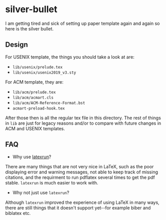 # silver-bullet

I am getting tired and sick of setting up paper template again and again so here is the silver bullet.


## Design

For USENIX template, the things you should take a look at are:
* `lib/usenix/prelude.tex`
* `lib/usenix/usenix2019_v3.sty`

For ACM template, they are:
* `lib/acm/prelude.tex`
* `lib/acm/acmart.cls`
* `lib/acm/ACM-Reference-Format.bst`
* `acmart-preload-hook.tex`

After those then is all the regular tex file in this directory. The rest
of things in `lib` are just for legacy reasons and/or to compare with
future changes in ACM and USENIX templates.


## FAQ

* Why use [latexrun](https://github.com/aclements/latexrun)?

There are many things that are not very nice in LaTeX, such as the
poor displaying error and warning messages, not able to keep track of
missing citations, and the requirment to run pdflatex several times to
get the pdf stable. `latexrun` is much easier to work with.

* Why not just use `latexrun`?

Although `latexrun` improved the experience of using LaTeX in many
ways, there are still things that it doesn't support yet--for example
biber and biblatex etc.
